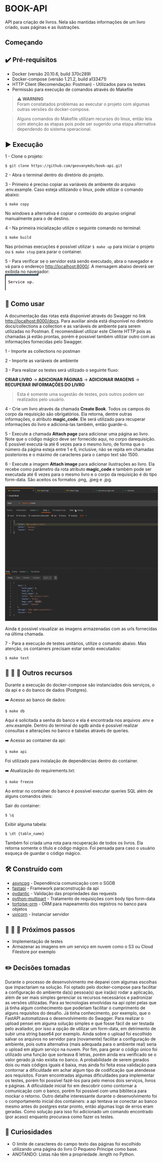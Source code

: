 # BOOK-API

API para criação de livros. Nela são mantidas informações de um livro criado, suas páginas e as ilustrações.

## Começando

## :heavy_check_mark: Pré-requisitos

- Docker (versão 20.10.6, build 370c289)
- Docker-compose (versão 1.21.2, build a133471)
- HTTP Client (Recomendação: Postman) - Utilizados para os testes
- Permissão para execução de comandos através do Makefile

> **⚠ WARNING**  
> Foram constatados problemas ao executar o projeto com algumas outras versões do docker-compose.

> Alguns comandos do Makefile utilizam recursos do linux, então leia com atenção as etapas pois pode ser sugerido uma etapa alternativa dependendo do sistema operacional.

## :arrow_forward: Execução

1 - Clone o projeto:

```
$ git clone https://github.com/geovanymds/book-api.git
```

2 - Abra o terminal dentro do diretório do projeto.

3 - Primeiro é preciso copiar as variáveis de ambiente do arquivo .env.example. Caso esteja utilizando o linux, pode utilizar o comando abaixo:

```
$ make copy
```

No windows a alternativa é copiar o conteúdo do arquivo original manualmente para o de destino.

4 - Na primeira inicialização utilize o seguinte comando no terminal:

```
$ make build
```

Nas próximas execuções é possível utilizar `$ make up` para iniciar o projeto ou `$ make stop` para parar o container.

5 - Para verificar se o servidor está sendo executado, abra o navegador e vá para o endereço <http://localhost:8000/>. A mensagem abaixo deverá ser exibida no navegador:
</br>
![Service up.](./docs/assets/images/service_up.png)

## :test_tube: Como usar

A documentação das rotas está disponível através do Swagger no link <http://localhost:8000/docs>. Para auxiliar ainda está disponível no diretório docs/collections a collection e as variáveis de ambiente para serem utilizadas no Postman. É recomendável utilizar este Cliente HTTP pois as chamadas já estão prontas, porém é possível também utilizar outro com as informações fornecidas pelo Swagger.

1 - Importe as collections no postman

2 - Importe as variáveis de ambiente

3 - Para realizar os testes será utilizado o seguinte fluxo:

**CRIAR LIVRO** -> **ADICIONAR PÁGINAS** -> **ADICIONAR IMAGENS** -> **RECUPERAR INFORMAÇÕES DO LIVRO**

> Esta é somente uma sugestão de testes, pois outros podem ser realizados pelo usuário.

4 - Crie um livro através da chamada **Create Book**. Todos os campos do corpo da requisição são obrigatórios. Ela retorna, dentre outras informações, o atributo **magic_code**. Ele será utilizado para recuperar informações do livro e adicioná-las também, então guarde-o.

5 - Execute a chamada **Attach page** para adicionar uma página ao livro. Note que o código mágico deve ser fornecido aqui, no corpo darequisição. É possível executá-la até 6 vezes para o mesmo livro, de forma que o número da página esteja entre 1 e 6, inclusive, não se repita em chamadas posteriores e o máximo de caracteres para o campo text são 1500.

6 - Execute a imagem **Attach image** para adicionar ilustrações ao livro. Ela recebe como parâmetro da rota atributo **magic_code** e também pode ser executada até 6 vezes para o mesmo livro e o corpo da requisição é do tipo form-data. São aceitos os formatos .png, .jpeg e .jpg.

![](./docs/assets/gifs/calls_example.gif)

Ainda é possível visualizar as imagens armazenadas com as urls fornecidas na última chamada.

7 - Para a execução de testes unitários, utilize o comando abaixo. Mas atenção, os containers precisam estar sendo executados:

```
$ make test
```

## :small_blue_diamond: :small_blue_diamond: :small_blue_diamond: Outros recursos

Durante a execução do docker-compose são instanciados dois serviços, o da api e o do banco de dados (Postgres).

:arrow_right: Acesso ao banco de dados:

```
$ make db
```

Aqui é solicitada a senha do banco e ela é encontrada nos arquivos .env e .env.example. Dentro do terminal do sgdb ainda é possível realizar consultas e alterações no banco e tabelas através de queries.

:arrow_right: Acesso ao container da api:

```
$ make api
```

Foi utilizado para instalação de dependências dentro do container.

:arrow_right: Atualização do requirements.txt:

```
$ make freeze
```

Ao entrar no container do banco é possível executar queries SQL além de alguns comandos úteis:

Sair do container:

```
$ \q
```

Exibir alguma tabela:

```
$ \dt {table_name}
```

Também foi criada uma rota para recuperação de todos os livros. Ela retorna somente o título e código mágico. Foi pensada para caso o usuário esqueça de guardar o código mágico.

## :hammer_and_wrench: Construído com

- [asyncpg](https://github.com/MagicStack/asyncpg) - Dependência comunicação com o SGDB
- [fastapi](https://github.com/tiangolo/fastapi) - Framework paraconstrução da api
- [pydantic](https://github.com/samuelcolvin/pydantic) - Validação das propriedades das requests
- [python-multipart](https://github.com/andrew-d/python-multipart) - Tratamento de requisições com body tipo form-data
- [tortoise-orm](https://github.com/tortoise/tortoise-orm) - ORM para mapeamento dos registros no banco para objetos
- [uvicorn](https://github.com/encode/uvicorn) - Instanciar servidor

## :small_orange_diamond: :small_orange_diamond: :small_orange_diamond: Próximos passos

- Implementação de testes
- Armazenar as imagens em um serviço em nuvem como o S3 ou Cloud Filestore por exemplo

## :pencil2: Decisões tomadas

Durante o processo de desenvolvimento me deparei com algumas escolhas que impactariam na solução. Foi optado pelo docker-compose para facilitar a configuração do ambiente da(s) pessoa(s) que ira(ão) rodar a aplicação, além de ser mais simples gerenciar os recursos necessários e padronizar as versões utilizadas. Para as tecnologias envolvidas na api optei pelas que já tinha algum conhecimento que poderiam facilitar o cumprimento de alguns requisitos do desafio. Já tinha conhecimento, por exemplo, que o FastAPI automatizava o desenvolvimento do Swagger. Para realizar o upload pensei em alguma solução simples e que fosse fácil de ser testada pelo avaliador, por isso a opção de utilizar um form-data, em detrimento de subir uma string base64 por exemplo. Ainda sobre o upload foi escolhido salvar os arquivos no servidor para (novamente) facilitar a configuração de ambiente, pois outra alternativa (mais adequada para o ambiente real) seria o upload em algum serviço na nuvem. Por fim, para gerar o código único foi utilizado uma função que sorteava 6 letras, porém ainda era verificado se o valor gerado já não existia no banco. A probabilidade de serem gerados dois ou mais códigos iguais é baixa, mas ainda foi feita essa validação para contornar a dificuldade em achar algum tipo de codificação que atendesse aos requisitos. Foram encontradas algumas dificuldades para implementar os testes, porém foi possível fazê-los para pelo menos dois serviços, livros e páginas. A dificuldade inicial foi em descobrir como contornar a comunicação com o banco, porém foi possível com uma bibliteca para mockar o retorno. Outro detalhe interessante durante o desenvolvimento foi o comportamento inicial dos containers: a api tentava se conectar ao banco mesmo antes do postgres estar pronto, então algumas logs de erros eram geradas. Como solução para isso foi adicionado um comando encontrado (por acaso) enquanto procurava como fazer os testes.

## :fox_face: Curiosidades

- O limite de caracteres do campo texto das páginas foi escolhido utilizando uma página do livro O Pequeno Príncipe como base.
- ANOTANDO: Listas não têm a propriedade .length no Python.
